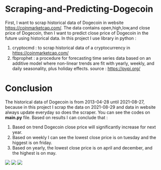 # Scraping-and-Predicting-Dogecoin

First, I want to scrap historical data of Dogecoin in website https://coinmarketcap.com/.
The data contains open,high,low,and close price of Dogecoin, then I want to predict
close price of Dogecoin in the future using historical data.
In this project I use library in python :
1. cryptocmd : to scrap historical data of a cryptocurrency in https://coinmarketcap.com/
2. fbprophet : a procedure for forecasting time series data based on an additive model
               where non-linear trends are fit with yearly, weekly, and daily seasonality,
               plus holiday effects.
source : https://pypi.org/


# Conclusion
The historical data of Dogecoin is from  2013-04-28 until 2021-08-27,
because in this project I scrap the data on 2021-08-29 and data in website
always update everyday so does the scraper. You can see the codes
on **main.py** file.
Based on results I can conclude that :
1. Based on trend Dogecoin close price will significantly increase for next year.
2. Based on weekly I can see the lowest close price is on tuesday and the higgest is on friday.
3. Based on yearly, the lowest close price is on april and december, and the highest is on may. 

![](E:\Git\Figure_2.png)
![](E:\Git\Figure_1.png)
![](E:\Git\Figure_3.png)